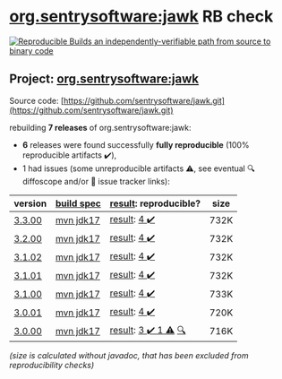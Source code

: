 [org.sentrysoftware:jawk](https://central.sonatype.com/artifact/org.sentrysoftware/jawk/versions) RB check
=======

[![Reproducible Builds](https://reproducible-builds.org/images/logos/rb.svg) an independently-verifiable path from source to binary code](https://reproducible-builds.org/)

## Project: [org.sentrysoftware:jawk](https://central.sonatype.com/artifact/org.sentrysoftware/jawk/versions)

Source code: [https://github.com/sentrysoftware/jawk.git](https://github.com/sentrysoftware/jawk.git)

rebuilding **7 releases** of org.sentrysoftware:jawk:
- **6** releases were found successfully **fully reproducible** (100% reproducible artifacts :heavy_check_mark:),
- 1 had issues (some unreproducible artifacts :warning:, see eventual :mag: diffoscope and/or :memo: issue tracker links):

| version | [build spec](/BUILDSPEC.md) | [result](https://reproducible-builds.org/docs/jvm/): reproducible? | size |
| -- | --------- | ------ | -- |
| [3.3.00](https://central.sonatype.com/artifact/org.sentrysoftware/jawk/3.3.00/pom) | [mvn jdk17](jawk-3.3.00.buildspec) | [result](jawk-3.3.00.buildinfo): [4 :heavy_check_mark: ](jawk-3.3.00.buildcompare) | 732K |
| [3.2.00](https://central.sonatype.com/artifact/org.sentrysoftware/jawk/3.2.00/pom) | [mvn jdk17](jawk-3.2.00.buildspec) | [result](jawk-3.2.00.buildinfo): [4 :heavy_check_mark: ](jawk-3.2.00.buildcompare) | 732K |
| [3.1.02](https://central.sonatype.com/artifact/org.sentrysoftware/jawk/3.1.02/pom) | [mvn jdk17](jawk-3.1.02.buildspec) | [result](jawk-3.1.02.buildinfo): [4 :heavy_check_mark: ](jawk-3.1.02.buildcompare) | 732K |
| [3.1.01](https://central.sonatype.com/artifact/org.sentrysoftware/jawk/3.1.01/pom) | [mvn jdk17](jawk-3.1.01.buildspec) | [result](jawk-3.1.01.buildinfo): [4 :heavy_check_mark: ](jawk-3.1.01.buildcompare) | 732K |
| [3.1.00](https://central.sonatype.com/artifact/org.sentrysoftware/jawk/3.1.00/pom) | [mvn jdk17](jawk-3.1.00.buildspec) | [result](jawk-3.1.00.buildinfo): [4 :heavy_check_mark: ](jawk-3.1.00.buildcompare) | 733K |
| [3.0.01](https://central.sonatype.com/artifact/org.sentrysoftware/jawk/3.0.01/pom) | [mvn jdk17](jawk-3.0.01.buildspec) | [result](jawk-3.0.01.buildinfo): [4 :heavy_check_mark: ](jawk-3.0.01.buildcompare) | 720K |
| [3.0.00](https://central.sonatype.com/artifact/org.sentrysoftware/jawk/3.0.00/pom) | [mvn jdk17](jawk-3.0.00.buildspec) | [result](jawk-3.0.00.buildinfo): [3 :heavy_check_mark:  1 :warning:](jawk-3.0.00.buildcompare) [:mag:](jawk-3.0.00.diffoscope) | 716K |

<i>(size is calculated without javadoc, that has been excluded from reproducibility checks)</i>
